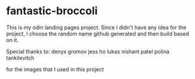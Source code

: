 # fantastic-broccoli

This is my odin landing pages project. Since I didn't have any idea for the project, I choose the random name github generated and then build based on it.

Special thanks to:
denyx gromov
jess ho
lukas
nishant patel
polina tankilevitch

for the images that I used in this project
